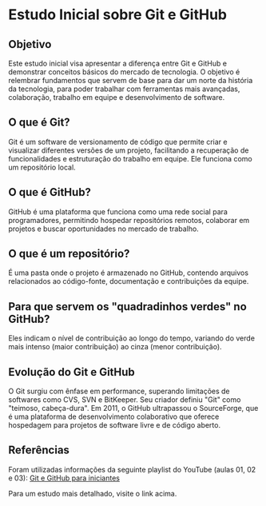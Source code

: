# Estudo Inicial sobre Git e GitHub

## Objetivo

Este estudo inicial visa apresentar a diferença entre Git e GitHub e demonstrar conceitos básicos do mercado de tecnologia. O objetivo é relembrar fundamentos que servem de base para dar um norte da história da tecnologia, para poder trabalhar com ferramentas mais avançadas, colaboração, trabalho em equipe e desenvolvimento de software.

## O que é Git?

Git é um software de versionamento de código que permite criar e visualizar diferentes versões de um projeto, facilitando a recuperação de funcionalidades e estruturação do trabalho em equipe. Ele funciona como um repositório local.

## O que é GitHub?

GitHub é uma plataforma que funciona como uma rede social para programadores, permitindo hospedar repositórios remotos, colaborar em projetos e buscar oportunidades no mercado de trabalho.

## O que é um repositório?

É uma pasta onde o projeto é armazenado no GitHub, contendo arquivos relacionados ao código-fonte, documentação e contribuições da equipe.

## Para que servem os "quadradinhos verdes" no GitHub?

Eles indicam o nível de contribuição ao longo do tempo, variando do verde mais intenso (maior contribuição) ao cinza (menor contribuição).

## Evolução do Git e GitHub

O Git surgiu com ênfase em performance, superando limitações de softwares como CVS, SVN e BitKeeper. Seu criador definiu "Git" como "teimoso, cabeça-dura". Em 2011, o GitHub ultrapassou o SourceForge, que é uma plataforma de desenvolvimento colaborativo que oferece hospedagem para projetos de software livre e de código aberto.

## Referências

Foram utilizadas informações da seguinte playlist do YouTube (aulas 01, 02 e 03): [Git e GitHub para iniciantes](https://youtube.com/playlist?list=PLHz_AreHm4dm7ZULPAmadvNhH6vk9oNZA&si=M6PdGJDHBwd6Hos-)

Para um estudo mais detalhado, visite o link acima.
